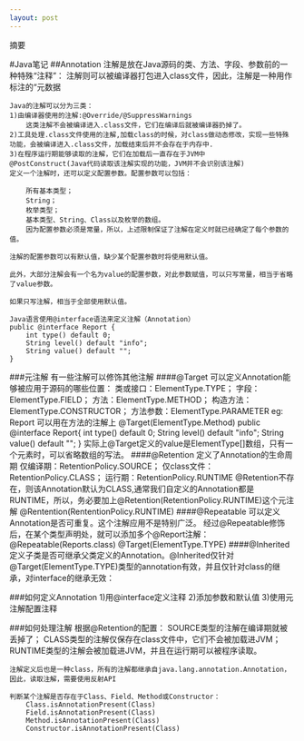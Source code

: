 ```yaml
---
layout: post
---
```


摘要
<!--more-->
<!-- CreateTime:2020/6/27 11:23:54 -->


<div id="toc"></div>

#Java笔记
##Annotation
    注解是放在Java源码的类、方法、字段、参数前的一种特殊“注释”：
    注解则可以被编译器打包进入class文件，因此，注解是一种用作标注的“元数据

    Java的注解可以分为三类：
    1)由编译器使用的注解:@Override/@SuppressWarnings
        这类注解不会被编译进入.class文件，它们在编译后就被编译器扔掉了。
    2)工具处理.class文件使用的注解,加载class的时候，对class做动态修改，实现一些特殊功能，会被编译进入.class文件，加载结束后并不会存在于内存中.
    3)在程序运行期能够读取的注解，它们在加载后一直存在于JVM中
    @PostConstruct(Java代码读取该注解实现的功能，JVM并不会识别该注解)
    定义一个注解时，还可以定义配置参数。配置参数可以包括：

        所有基本类型；
        String；
        枚举类型；
        基本类型、String、Class以及枚举的数组。
        因为配置参数必须是常量，所以，上述限制保证了注解在定义时就已经确定了每个参数的值。

    注解的配置参数可以有默认值，缺少某个配置参数时将使用默认值。

    此外，大部分注解会有一个名为value的配置参数，对此参数赋值，可以只写常量，相当于省略了value参数。

    如果只写注解，相当于全部使用默认值。

    Java语言使用@interface语法来定义注解（Annotation）
    public @interface Report {
        int type() default 0;
        String level() default "info";
        String value() default "";
    }

###元注解
    有一些注解可以修饰其他注解
    ####@Target
    可以定义Annotation能够被应用于源码的哪些位置：
        类或接口：ElementType.TYPE；
        字段：ElementType.FIELD；
        方法：ElementType.METHOD；
        构造方法：ElementType.CONSTRUCTOR；
        方法参数：ElementType.PARAMETER
    eg: Report 可以用在方法的注解上
    @Target(ElementType.Method)
    public @interface Report{
        int type() default 0;
        String level() default "info";
        String value() default "";
    }
    实际上@Target定义的value是ElementType[]数组，只有一个元素时，可以省略数组的写法。
    ####@Retention
    定义了Annotation的生命周期
        仅编译期：RetentionPolicy.SOURCE；
        仅class文件：RetentionPolicy.CLASS；
        运行期：RetentionPolicy.RUNTIME
    @Retention不存在，则该Annotation默认为CLASS,通常我们自定义的Annotation都是RUNTIME，所以，务必要加上@Retention(RetentionPolicy.RUNTIME)这个元注解
    @Rentention(RententionPolicy.RUNTIME)
    ####@Repeatable
    可以定义Annotation是否可重复。这个注解应用不是特别广泛。
    经过@Repeatable修饰后，在某个类型声明处，就可以添加多个@Report注解：
    @Repeatable(Reports.class)
    @Target(ElementType.TYPE)
    ####@Inherited
    定义子类是否可继承父类定义的Annotation。@Inherited仅针对@Target(ElementType.TYPE)类型的annotation有效，并且仅针对class的继承，对interface的继承无效：

###如何定义Annotation
    1)用@interface定义注释
    2)添加参数和默认值
    3)使用元注解配置注释

###如何处理注解
    根据@Retention的配置：
    SOURCE类型的注解在编译期就被丢掉了；
    CLASS类型的注解仅保存在class文件中，它们不会被加载进JVM；
    RUNTIME类型的注解会被加载进JVM，并且在运行期可以被程序读取。

    注解定义后也是一种class，所有的注解都继承自java.lang.annotation.Annotation，因此，读取注解，需要使用反射API

    判断某个注解是否存在于Class、Field、Method或Constructor：
        Class.isAnnotationPresent(Class)
        Field.isAnnotationPresent(Class)
        Method.isAnnotationPresent(Class)
        Constructor.isAnnotationPresent(Class)
    

